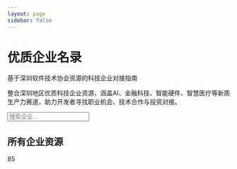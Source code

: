 ```yaml
---
layout: page
sidebar: false
---
```


<div class="hero-section">
  <div class="hero-content">
    <h1 class="hero-title">优质企业名录</h1>
    <p class="hero-subtitle">基于深圳软件技术协会资源的科技企业对接指南</p>
    <p class="hero-description">整合深圳地区优质科技企业资源，涵盖AI、金融科技、智能硬件、智慧医疗等新质生产力赛道，助力开发者寻找职业机会、技术合作与投资对接。</p>
  </div>
</div>

<div class="search-section">
  <div class="search-container">
    <div class="search-bar">
      <i class="fas fa-search"></i>
      <input type="text" placeholder="搜索企业..." id="searchInput">
    </div>
  </div>
  
  <!-- 标签过滤器 -->
  
  <div class="filter-section" id="filterSection">
    <!-- 过滤器将通过JavaScript动态生成 -->
  </div>
</div>

<div class="content-section">
  <div class="section-header">
    <h2 class="section-title">所有企业资源</h2>
    <div class="section-count">
      <span class="count-badge" id="companyCount">85</span>
    </div>
  </div>

  <div class="associations-gallery" id="associationsGallery">
    <!-- 企业卡片将通过JavaScript动态生成 -->
  </div>
</div>

<script setup>
// 使用Vue的客户端组件来处理搜索和过滤功能
import { onMounted } from 'vue'

// 企业数据配置
const companiesData = [
  {
    id: 'yunshan-lifly',
    name: '云天励飞',
    website: 'https://www.intellifly.com',
    description: '专注于边缘AI芯片研发的高科技企业，自主研发DeepEdge10 Max芯片，采用GPNPU架构融合GPU与NPU特性。',
    highlight: '边缘AI芯片领先企业，GPNPU架构，智能安防+智慧城市',
    searchKeywords: '云天励飞 AI芯片 DeepEdge10 Max 边缘AI 独角兽 GPNPU 智能安防',
    tags: ['独角兽', '人工智能', '芯片设计', '深圳'],
    articlePath: '/guide/career/companies/yunshan-lifly'
  },
  {
    id: 'cloud-leopard',
    name: '云豹智能',
    website: 'https://www.cloudleopard.com',
    description: '国内DPU芯片领域唯一独角兽企业，专注于高性能数据处理芯片研发，仅用4年成长为行业龙头。',
    highlight: '国内DPU领域唯一独角兽，4年成长为行业龙头',
    searchKeywords: '云豹智能 DPU芯片 独角兽 集成电路 数据中心 云计算',
    tags: ['独角兽', '人工智能', '芯片设计', '深圳'],
    articlePath: '/guide/career/companies/cloud-leopard'
  },
  {
    id: 'orbbec',
    name: '奥比中光',
    website: 'https://www.orbbec.com',
    description: '3D视觉感知技术领导者，深度相机和AI视觉算法。',
    highlight: '3D感知技术领导者，深度相机和AI视觉算法',
    searchKeywords: '奥比中光 3D视觉 深度相机 AI视觉算法',
    tags: ['上市', '人工智能', '智能硬件'],
    articlePath: '/guide/career/companies/orbbec'
  },
  {
    id: 'yuanxiang-tech',
    name: '元象科技',
    website: 'https://www.yuanxiang.com',
    description: '连续3年入选胡润全球独角兽榜，AI+3D融合技术。',
    highlight: '连续3年胡润独角兽榜，AI+3D融合技术',
    searchKeywords: '元象科技 AI+3D 胡润独角兽榜 融合技术',
    tags: ['独角兽', '人工智能', '算法研发', '深圳'],
    articlePath: '/guide/career/companies/yuanxiang-tech'
  },
  {
    id: 'shizai-intelligent',
    name: '实在智能',
    website: 'https://www.shizai.com',
    description: '国家级专精特新小巨人企业，AI准独角兽企业。',
    highlight: '国家级专精特新小巨人，AI准独角兽企业',
    searchKeywords: '实在智能 专精特新 小巨人 AI准独角兽',
    tags: ['小巨人', '人工智能', '算法研发', '深圳'],
    articlePath: '/guide/career/companies/shizai-intelligent'
  },
  {
    id: 'extreme-vision',
    name: '极视角',
    website: 'https://www.extremevision.com',
    description: '计算机视觉算法平台，AI视觉解决方案。',
    highlight: '计算机视觉算法平台，AI视觉解决方案',
    searchKeywords: '极视角 计算机视觉 AI视觉解决方案',
    tags: ['专精特新', '人工智能', '算法研发', '深圳'],
    articlePath: '/guide/career/companies/extreme-vision'
  },
  {
    id: 'ubtech',
    name: '优必选',
    website: 'https://www.ubtrobot.com',
    description: '智能机器人技术，全球机器人领先企业。',
    highlight: '全球机器人领先企业，人形机器人技术',
    searchKeywords: '优必选 智能机器人 人形机器人 全球领先',
    tags: ['独角兽', '人工智能', '应用开发', '深圳'],
    articlePath: '/guide/career/companies/ubtech'
  },
  {
    id: 'levi-intelligent',
    name: '力维智联',
    website: 'https://www.levi.com',
    description: '智慧城市AI解决方案提供商。',
    highlight: '智慧城市AI解决方案提供商',
    searchKeywords: '力维智联 智慧城市 AI解决方案',
    tags: ['专精特新', '人工智能', '应用开发', '深圳'],
    articlePath: '/guide/career/companies/levi-intelligent'
  },
  {
    id: 'sense-time',
    name: '商汤科技',
    website: 'https://www.sensetime.com',
    description: '计算机视觉和深度学习技术，AI视觉领域独角兽。',
    highlight: '计算机视觉和深度学习技术，AI视觉独角兽',
    searchKeywords: '商汤科技 计算机视觉 深度学习 独角兽',
    tags: ['独角兽', '人工智能', '应用开发', '深圳'],
    articlePath: '/guide/career/companies/sense-time'
  },
  {
    id: 'webank',
    name: '微众银行',
    website: 'https://www.webank.com',
    description: '中国首家互联网银行，数字银行领域排名第一，自主研发FISCO BCOS区块链平台，构建全分布式银行系统。',
    highlight: '数字银行第一，FISCO BCOS平台，服务3亿+用户',
    searchKeywords: '微众银行 数字银行 FISCO BCOS 区块链 全分布式银行 微粒贷',
    tags: ['上市', '金融科技', '数字货币', '深圳'],
    articlePath: '/guide/career/companies/webank'
  },
  {
    id: 'tencent-fintech',
    name: '腾讯金融科技',
    website: 'https://www.tencent.com',
    description: '支付领域排名第二，金融科技生态。',
    highlight: '支付领域第二，金融科技生态',
    searchKeywords: '腾讯金融科技 支付 金融科技生态',
    tags: ['上市', '金融科技', '支付', '深圳'],
    articlePath: '/guide/career/companies/tencent-fintech'
  },
  {
    id: 'pingan-tech',
    name: '平安科技',
    website: 'https://tech.pingan.com',
    description: '保险科技领域排名第一，金融+AI生态联盟。',
    highlight: '保险科技第一，金融+AI生态联盟',
    searchKeywords: '平安科技 保险科技 金融+AI 生态联盟',
    tags: ['上市', '金融科技', '保险科技', '深圳'],
    articlePath: '/guide/career/companies/pingan-tech'
  },
  {
    id: 'jinzheng-tech',
    name: '金证科技',
    website: 'https://www.jinzheng.com',
    description: '金融IT解决方案提供商。',
    highlight: '金融IT解决方案提供商',
    searchKeywords: '金证科技 金融IT 解决方案',
    tags: ['上市', '金融科技', '区块链', '深圳'],
    articlePath: '/guide/career/companies/jinzheng-tech'
  },
  {
    id: 'cmb-cloud',
    name: '招银云创',
    website: 'https://www.cmbcloud.com',
    description: '招商银行科技子公司。',
    highlight: '招商银行科技子公司',
    searchKeywords: '招银云创 招商银行 科技子公司',
    tags: ['专精特新', '金融科技', '区块链', '深圳'],
    articlePath: '/guide/career/companies/cmb-cloud'
  },
  {
    id: 'jiyou-tech',
    name: '集友科创',
    website: 'https://www.jiyou.com',
    description: '金融科技创新企业。',
    highlight: '金融科技创新企业',
    searchKeywords: '集友科创 金融科技 创新企业',
    tags: ['专精特新', '金融科技', '智能金融', '深圳'],
    articlePath: '/guide/career/companies/jiyou-tech'
  },
  {
    id: 'huawei',
    name: '华为技术',
    website: 'https://www.huawei.com',
    description: '全球领先的ICT解决方案供应商，5G技术全球领先，拥有鸿蒙分布式操作系统和昇腾AI计算平台。',
    highlight: '全球通信设备巨头，5G技术全球领先，年研发投入超千亿',
    searchKeywords: '华为技术 通信设备 5G技术 全球领先 鸿蒙系统 昇腾AI',
    tags: ['上市', '智能硬件', '消费电子', '深圳'],
    articlePath: '/guide/career/companies/huawei'
  },
  {
    id: 'zte',
    name: '中兴通讯',
    website: 'https://www.zte.com.cn',
    description: '5G技术领先，通信设备制造。',
    highlight: '5G技术领先，通信设备制造',
    searchKeywords: '中兴通讯 5G技术 通信设备 制造',
    tags: ['上市', '智能硬件', '消费电子', '深圳'],
    articlePath: '/guide/career/companies/zte'
  },
  {
    id: 'tcl',
    name: 'TCL',
    website: 'https://www.tcl.com',
    description: '消费电子制造，智能家电。',
    highlight: '消费电子制造，智能家电',
    searchKeywords: 'TCL 消费电子 智能家电 制造',
    tags: ['上市', '智能硬件', '消费电子', '深圳'],
    articlePath: '/guide/career/companies/tcl'
  },
  {
    id: 'skyworth',
    name: '创维',
    website: 'https://www.skyworth.com',
    description: '智能家电，显示技术。',
    highlight: '智能家电，显示技术',
    searchKeywords: '创维 智能家电 显示技术',
    tags: ['上市', '智能硬件', '消费电子', '深圳'],
    articlePath: '/guide/career/companies/skyworth'
  },
  {
    id: 'konka',
    name: '康佳',
    website: 'https://www.konka.com',
    description: '电子制造，智能终端。',
    highlight: '电子制造，智能终端',
    searchKeywords: '康佳 电子制造 智能终端',
    tags: ['上市', '智能硬件', '消费电子', '深圳'],
    articlePath: '/guide/career/companies/konka'
  },
  {
    id: 'huaqin',
    name: '华勤控股',
    website: 'https://www.huaqin.com',
    description: 'ODM/OEM厂商，智能终端制造。',
    highlight: 'ODM/OEM厂商，智能终端制造',
    searchKeywords: '华勤控股 ODM OEM 智能终端',
    tags: ['上市', '智能硬件', '智能穿戴', '深圳'],
    articlePath: '/guide/career/companies/huaqin'
  },
  {
    id: 'wingtech',
    name: '闻泰科技',
    website: 'https://www.wingtech.com',
    description: '智能终端制造。',
    highlight: '智能终端制造',
    searchKeywords: '闻泰科技 智能终端 制造',
    tags: ['上市', '智能硬件', '智能穿戴', '深圳'],
    articlePath: '/guide/career/companies/wingtech'
  },
  {
    id: 'fibocom',
    name: '广和通',
    website: 'https://www.fibocom.com',
    description: '无线通信模块供应商。',
    highlight: '无线通信模块供应商',
    searchKeywords: '广和通 无线通信 模块供应商',
    tags: ['上市', '智能硬件', '智能穿戴', '深圳'],
    articlePath: '/guide/career/companies/fibocom'
  },
  {
    id: 'foxconn',
    name: '富士康',
    website: 'https://www.foxconn.com',
    description: '制造服务商，全球代工巨头。',
    highlight: '制造服务商，全球代工巨头',
    searchKeywords: '富士康 制造服务 代工',
    tags: ['上市', '智能硬件', '核心器件', '深圳'],
    articlePath: '/guide/career/companies/foxconn'
  },
  {
    id: 'amer',
    name: '正威集团',
    website: 'https://www.amer.com',
    description: '制造服务商，金属加工。',
    highlight: '制造服务商，金属加工',
    searchKeywords: '正威集团 制造服务 金属加工',
    tags: ['上市', '智能硬件', '核心器件', '深圳'],
    articlePath: '/guide/career/companies/amer'
  },
  {
    id: 'hualong',
    name: '华珑国际',
    website: 'https://www.hualong.com',
    description: '制造服务商。',
    highlight: '制造服务商',
    searchKeywords: '华珑国际 制造服务',
    tags: ['专精特新', '智能硬件', '核心器件', '深圳'],
    articlePath: '/guide/career/companies/hualong'
  },
  {
    id: 'mindray',
    name: '迈瑞医疗',
    website: 'https://www.mindray.com',
    description: '中国"医械一哥"，全球领先医疗器械企业，2023年营业收入接近350亿元，与腾讯联合开发"启元重症大模型"。',
    highlight: '中国医械一哥，2023年营收350亿元，AI血细胞识别准确率97%+',
    searchKeywords: '迈瑞医疗 医械一哥 医疗器械 AI医疗 启元重症大模型 350亿营收',
    tags: ['上市', '智慧医疗', '医疗设备', '深圳'],
    articlePath: '/guide/career/companies/mindray'
  },
  {
    id: 'weiyinlian',
    name: '卫盈联信息技术',
    website: 'https://www.weiyinlian.com',
    description: '医疗信息化解决方案提供商。',
    highlight: '医疗信息化解决方案提供商',
    searchKeywords: '卫盈联信息技术 医疗信息化 解决方案',
    tags: ['专精特新', '智慧医疗', '智慧服务', '深圳'],
    articlePath: '/guide/career/companies/weiyinlian'
  },
  {
    id: 'cetc-smart-city',
    name: '中电科新型智慧城市研究院',
    website: 'https://www.cetc-smartcity.com',
    description: '智慧城市医疗应用。',
    highlight: '智慧城市医疗应用',
    searchKeywords: '中电科新型智慧城市研究院 智慧城市 医疗应用',
    tags: ['专精特新', '智慧医疗', '智慧服务', '深圳'],
    articlePath: '/guide/career/companies/cetc-smart-city'
  },
  // 新增公司列表
  {
    id: 'insta360',
    name: '影石',
    website: 'https://www.insta360.com',
    description: '全球领先的全景相机和运动相机品牌，专注于360度全景影像技术，产品覆盖消费级和专业级市场。',
    highlight: '全球全景相机领导者，360度影像技术领先',
    searchKeywords: '影石 Insta360 全景相机 运动相机 360度影像',
    tags: ['独角兽', '智能硬件', '消费电子', '深圳'],
    articlePath: '/guide/career/companies/insta360'
  },
  {
    id: 'tencent',
    name: '腾讯',
    website: 'https://www.tencent.com',
    description: '中国领先的互联网科技公司，业务涵盖社交、游戏、金融、云服务等领域，拥有微信、QQ等核心产品。',
    highlight: '中国互联网巨头，微信生态，游戏行业领导者',
    searchKeywords: '腾讯 微信 QQ 游戏 社交 互联网',
    tags: ['上市', '互联网', '应用开发', '深圳'],
    articlePath: '/guide/career/companies/tencent'
  },
  {
    id: 'webank',
    name: '微众银行',
    website: 'https://www.webank.com',
    description: '中国首家互联网银行，数字银行领域排名第一，自主研发FISCO BCOS区块链平台，构建全分布式银行系统。',
    highlight: '数字银行第一，FISCO BCOS平台，服务3亿+用户',
    searchKeywords: '微众银行 数字银行 FISCO BCOS 区块链 微粒贷',
    tags: ['上市', '金融科技', '数字货币', '深圳'],
    articlePath: '/guide/career/companies/webank'
  },
  {
    id: 'tencent-cloud',
    name: '腾讯云',
    website: 'https://cloud.tencent.com',
    description: '腾讯旗下云计算服务品牌，提供云服务器、云数据库、人工智能等全方位云服务解决方案。',
    highlight: '国内云服务前三，AI能力领先，服务企业超200万',
    searchKeywords: '腾讯云 云计算 云服务器 AI 企业服务',
    tags: ['上市', '云计算', '应用开发', '深圳'],
    articlePath: '/guide/career/companies/tencent-cloud'
  },
  {
    id: 'alibaba',
    name: '阿里巴巴',
    website: 'https://www.alibaba.com',
    description: '全球领先的电子商务和云计算公司，业务涵盖电商、云计算、数字媒体、物流等领域。',
    highlight: '全球电商巨头，云计算领导者，年GMV超8万亿',
    searchKeywords: '阿里巴巴 淘宝 天猫 电商 云计算',
    tags: ['上市', '电商', '应用开发', '杭州'],
    articlePath: '/guide/career/companies/alibaba'
  },
  {
    id: 'ant-group',
    name: '蚂蚁集团',
    website: 'https://www.antgroup.com',
    description: '全球领先的金融科技公司，提供数字支付、数字金融、数字生活等服务，支付宝用户超10亿。',
    highlight: '全球金融科技领导者，支付宝生态，服务用户超10亿',
    searchKeywords: '蚂蚁集团 支付宝 金融科技 数字支付',
    tags: ['独角兽', '金融科技', '支付', '杭州'],
    articlePath: '/guide/career/companies/ant-group'
  },
  {
    id: 'cainiao',
    name: '菜鸟网络',
    website: 'https://www.cainiao.com',
    description: '阿里巴巴旗下物流科技公司，致力于建设全球智能物流骨干网，提供智慧物流解决方案。',
    highlight: '全球智能物流网络，日处理包裹超1亿件',
    searchKeywords: '菜鸟网络 智能物流 快递 供应链',
    tags: ['独角兽', '物流', '应用开发', '杭州'],
    articlePath: '/guide/career/companies/cainiao'
  },
  {
    id: 'aliyun',
    name: '阿里云',
    website: 'https://www.aliyun.com',
    description: '阿里巴巴旗下云计算服务品牌，提供弹性计算、数据库、存储、网络等全方位云服务。',
    highlight: '国内云服务第一，全球前三，服务企业超300万',
    searchKeywords: '阿里云 云计算 云服务器 企业服务',
    tags: ['上市', '云计算', '应用开发', '杭州'],
    articlePath: '/guide/career/companies/aliyun'
  },
  {
    id: 'bytedance',
    name: '字节跳动',
    website: 'https://www.bytedance.com',
    description: '全球领先的互联网科技公司，旗下产品包括抖音、今日头条、TikTok等，专注于内容创作和信息分发。',
    highlight: '全球内容平台领导者，TikTok月活超10亿',
    searchKeywords: '字节跳动 抖音 TikTok 今日头条 内容平台',
    tags: ['独角兽', '互联网', '应用开发', '北京'],
    articlePath: '/guide/career/companies/bytedance'
  },
  {
    id: 'jianying',
    name: '剪映',
    website: 'https://lv.ulikecam.com',
    description: '字节跳动旗下视频剪辑应用，提供智能剪辑、特效、音乐等功能，用户超2亿。',
    highlight: '国内视频剪辑第一，AI智能剪辑，用户超2亿',
    searchKeywords: '剪映 视频剪辑 AI剪辑 特效 音乐',
    tags: ['独角兽', '互联网', '应用开发', '北京'],
    articlePath: '/guide/career/companies/jianying'
  },
  {
    id: 'feishu',
    name: '飞书',
    website: 'https://www.feishu.cn',
    description: '字节跳动旗下企业协作平台，提供即时通讯、视频会议、文档协作等一站式办公解决方案。',
    highlight: '企业协作平台新星，AI办公助手，服务企业超50万',
    searchKeywords: '飞书 企业协作 办公软件 视频会议',
    tags: ['独角兽', '互联网', '应用开发', '北京'],
    articlePath: '/guide/career/companies/feishu'
  },
  {
    id: 'douyin',
    name: '抖音',
    website: 'https://www.douyin.com',
    description: '字节跳动旗下短视频平台，全球月活用户超6亿，是领先的短视频内容创作和分享平台。',
    highlight: '全球短视频领导者，月活超6亿，内容生态丰富',
    searchKeywords: '抖音 短视频 内容创作 直播 电商',
    tags: ['独角兽', '互联网', '应用开发', '北京'],
    articlePath: '/guide/career/companies/douyin'
  },
  {
    id: 'juliang-engine',
    name: '巨量引擎',
    website: 'https://www.oceanengine.com',
    description: '字节跳动旗下数字营销平台，为广告主提供精准营销解决方案，覆盖抖音、今日头条等产品。',
    highlight: '数字营销平台领导者，服务广告主超100万',
    searchKeywords: '巨量引擎 数字营销 广告投放 精准营销',
    tags: ['独角兽', '互联网', '应用开发', '北京'],
    articlePath: '/guide/career/companies/juliang-engine'
  },
  {
    id: 'dji',
    name: '大疆',
    website: 'https://www.dji.com',
    description: '全球领先的无人机和影像设备制造商，在消费级和专业级无人机市场占据主导地位。',
    highlight: '全球无人机领导者，市场份额超70%，年营收超200亿',
    searchKeywords: '大疆 无人机 航拍 影像设备 创新科技',
    tags: ['独角兽', '智能硬件', '消费电子', '深圳'],
    articlePath: '/guide/career/companies/dji'
  },
  {
    id: 'sf-express',
    name: '顺丰',
    website: 'https://www.sf-express.com',
    description: '中国领先的综合物流服务商，提供快递、快运、冷运、同城配送等全方位物流服务。',
    highlight: '中国快递行业领导者，年营收超1500亿',
    searchKeywords: '顺丰 快递 物流 冷链 同城配送',
    tags: ['上市', '物流', '应用开发', '深圳'],
    articlePath: '/guide/career/companies/sf-express'
  },
  {
    id: 'byd',
    name: '比亚迪',
    website: 'https://www.byd.com',
    description: '全球领先的新能源汽车和电池制造商，在电动汽车、储能、轨道交通等领域具有领先优势。',
    highlight: '全球新能源汽车领导者，年销量超300万辆',
    searchKeywords: '比亚迪 新能源汽车 电池 储能 轨道交通',
    tags: ['上市', '智能硬件', '核心器件', '深圳'],
    articlePath: '/guide/career/companies/byd'
  },
  {
    id: 'pingan-tech',
    name: '平安科技',
    website: 'https://tech.pingan.com',
    description: '中国平安旗下科技公司，专注于金融科技、医疗科技、智慧城市等领域的技术创新。',
    highlight: '金融科技领导者，AI技术领先，服务用户超2亿',
    searchKeywords: '平安科技 金融科技 医疗科技 智慧城市 AI',
    tags: ['上市', '金融科技', '保险科技', '深圳'],
    articlePath: '/guide/career/companies/pingan-tech'
  },
  {
    id: 'meituan',
    name: '美团',
    website: 'https://www.meituan.com',
    description: '中国领先的生活服务电子商务平台，提供外卖、到店、酒店旅游、出行等全方位生活服务。',
    highlight: '生活服务电商领导者，年交易额超7000亿',
    searchKeywords: '美团 外卖 生活服务 到店 酒店旅游',
    tags: ['上市', '电商', '应用开发', '北京'],
    articlePath: '/guide/career/companies/meituan'
  },
  {
    id: 'didi',
    name: '滴滴出行',
    website: 'https://www.didiglobal.com',
    description: '全球领先的一站式出行平台，提供网约车、出租车、代驾、货运等多元化出行服务。',
    highlight: '全球出行平台领导者，日订单超5000万',
    searchKeywords: '滴滴出行 网约车 出租车 代驾 货运',
    tags: ['独角兽', '互联网', '应用开发', '北京'],
    articlePath: '/guide/career/companies/didi'
  },
  {
    id: 'oppo',
    name: 'OPPO',
    website: 'https://www.oppo.com',
    description: '全球领先的智能终端制造商，专注于智能手机、智能手表、耳机等消费电子产品的研发和制造。',
    highlight: '全球智能手机前五，年销量超1亿台',
    searchKeywords: 'OPPO 智能手机 智能手表 耳机 消费电子',
    tags: ['上市', '智能硬件', '消费电子', '深圳'],
    articlePath: '/guide/career/companies/oppo'
  },
  {
    id: 'vivo',
    name: 'vivo',
    website: 'https://www.vivo.com',
    description: '全球领先的智能终端制造商，专注于智能手机、智能手表、耳机等消费电子产品的研发和制造。',
    highlight: '全球智能手机前五，年销量超1亿台',
    searchKeywords: 'vivo 智能手机 智能手表 耳机 消费电子',
    tags: ['上市', '智能硬件', '消费电子', '深圳'],
    articlePath: '/guide/career/companies/vivo'
  },
  {
    id: 'sangfor',
    name: '深信服',
    website: 'https://www.sangfor.com.cn',
    description: '中国领先的网络安全和云计算解决方案提供商，专注于企业级安全、云计算、基础网络等领域。',
    highlight: '网络安全领导者，云计算解决方案提供商',
    searchKeywords: '深信服 网络安全 云计算 企业安全',
    tags: ['上市', '互联网', '应用开发', '深圳'],
    articlePath: '/guide/career/companies/sangfor'
  },
  {
    id: 'hytera',
    name: '海能达',
    website: 'https://www.hytera.com',
    description: '全球领先的专业通信设备制造商，专注于对讲机、集群通信、应急通信等专业通信解决方案。',
    highlight: '全球专业通信设备领导者，市场份额前三',
    searchKeywords: '海能达 对讲机 集群通信 应急通信',
    tags: ['上市', '智能硬件', '核心器件', '深圳'],
    articlePath: '/guide/career/companies/hytera'
  },
  {
    id: 'shopee',
    name: '虾皮',
    website: 'https://shopee.cn',
    description: '东南亚领先的电商平台，为消费者提供购物、支付、物流等一站式电商服务。',
    highlight: '东南亚电商领导者，月活用户超4亿',
    searchKeywords: '虾皮 Shopee 东南亚电商 购物 支付',
    tags: ['独角兽', '电商', '应用开发', '深圳'],
    articlePath: '/guide/career/companies/shopee'
  },
  {
    id: 'sense-time',
    name: '商汤科技',
    website: 'https://www.sensetime.com',
    description: '计算机视觉和深度学习技术，AI视觉领域独角兽。',
    highlight: '计算机视觉和深度学习技术，AI视觉独角兽',
    searchKeywords: '商汤科技 计算机视觉 深度学习 独角兽',
    tags: ['独角兽', '人工智能', '应用开发', '深圳'],
    articlePath: '/guide/career/companies/sense-time'
  },
  {
    id: 'ubtech',
    name: '优必选',
    website: 'https://www.ubtrobot.com',
    description: '智能机器人技术，全球机器人领先企业。',
    highlight: '全球机器人领先企业，人形机器人技术',
    searchKeywords: '优必选 智能机器人 人形机器人 全球领先',
    tags: ['独角兽', '人工智能', '应用开发', '深圳'],
    articlePath: '/guide/career/companies/ubtech'
  },
  {
    id: 'zhuoyi-tech',
    name: '追一科技',
    website: 'https://www.zhuoyi.ai',
    description: '企业级智能服务AI公司，专注于自然语言处理、对话机器人、智能客服等AI应用。',
    highlight: '企业级AI服务领导者，智能客服技术领先',
    searchKeywords: '追一科技 自然语言处理 对话机器人 智能客服',
    tags: ['独角兽', '人工智能', '算法研发', '深圳'],
    articlePath: '/guide/career/companies/zhuoyi-tech'
  },
  {
    id: 'superd',
    name: '超多维科技',
    website: 'https://www.superd.com',
    description: '计算机视觉和裸眼3D技术领导者，专注于3D显示、VR/AR等视觉技术研发。',
    highlight: '裸眼3D技术领导者，计算机视觉技术领先',
    searchKeywords: '超多维科技 裸眼3D 计算机视觉 VR AR',
    tags: ['独角兽', '人工智能', '算法研发', '深圳'],
    articlePath: '/guide/career/companies/superd'
  },
  {
    id: 'huolala',
    name: '货拉拉',
    website: 'https://www.huolala.cn',
    description: '中国领先的同城货运平台，为用户提供便捷的货运服务，连接货主和司机。',
    highlight: '同城货运领导者，月活用户超1000万',
    searchKeywords: '货拉拉 同城货运 物流 司机 货主',
    tags: ['独角兽', '物流', '应用开发', '深圳'],
    articlePath: '/guide/career/companies/huolala'
  },
  {
    id: 'codemao',
    name: '编程猫',
    website: 'https://www.codemao.cn',
    description: '中国领先的少儿编程教育平台，为4-16岁儿童提供编程教育服务。',
    highlight: '少儿编程教育领导者，服务用户超3000万',
    searchKeywords: '编程猫 少儿编程 编程教育 儿童教育',
    tags: ['独角兽', '教育', '应用开发', '深圳'],
    articlePath: '/guide/career/companies/codemao'
  },
  {
    id: 'fengchao',
    name: '丰巢',
    website: 'https://www.fcbox.com',
    description: '中国领先的智能快递柜服务商，为快递公司和用户提供智能快递柜服务。',
    highlight: '智能快递柜领导者，覆盖城市超300个',
    searchKeywords: '丰巢 智能快递柜 快递 物流 便民服务',
    tags: ['独角兽', '物流', '应用开发', '深圳'],
    articlePath: '/guide/career/companies/fengchao'
  },
  {
    id: 'woshipm',
    name: '人人都是产品经理',
    website: 'https://www.woshipm.com',
    description: '中国领先的产品经理学习平台，为产品经理提供学习、交流、求职等服务。',
    highlight: '产品经理学习平台领导者，用户超500万',
    searchKeywords: '人人都是产品经理 产品经理 学习 交流 求职',
    tags: ['独角兽', '教育', '应用开发', '深圳'],
    articlePath: '/guide/career/companies/woshipm'
  },
  {
    id: 'hellotalk',
    name: 'HelloTalk',
    website: 'https://www.hellotalk.com',
    description: '全球领先的语言学习社交平台，帮助用户通过语言交换学习外语。',
    highlight: '语言学习社交平台领导者，用户超3000万',
    searchKeywords: 'HelloTalk 语言学习 社交 外语 语言交换',
    tags: ['独角兽', '教育', '应用开发', '深圳'],
    articlePath: '/guide/career/companies/hellotalk'
  },
  {
    id: 'dayu-wuxian',
    name: '大宇无限',
    website: 'https://www.dayu.com',
    description: '专注于海外新兴市场的移动应用开发商，拥有SnapTube、Lark Player等多款广受欢迎的产品。',
    highlight: '海外新兴市场应用领导者，产品用户超5亿',
    searchKeywords: '大宇无限 SnapTube Lark Player 海外应用',
    tags: ['独角兽', '互联网', '应用开发', '深圳'],
    articlePath: '/guide/career/companies/dayu-wuxian'
  },
  {
    id: 'xingqiu',
    name: '知识星球',
    website: 'https://www.xingqiu.com',
    description: '中国领先的知识付费平台，为知识创作者和用户提供知识分享和付费服务。',
    highlight: '知识付费平台领导者，创作者超100万',
    searchKeywords: '知识星球 知识付费 知识分享 创作者',
    tags: ['独角兽', '教育', '应用开发', '深圳'],
    articlePath: '/guide/career/companies/xingqiu'
  },
  {
    id: 'ctrip',
    name: '携程',
    website: 'https://www.ctrip.com',
    description: '中国领先的在线旅游服务商，提供机票、酒店、旅游等全方位旅游服务。',
    highlight: '在线旅游服务领导者，年交易额超3000亿',
    searchKeywords: '携程 在线旅游 机票 酒店 旅游服务',
    tags: ['上市', '电商', '应用开发', '上海'],
    articlePath: '/guide/career/companies/ctrip'
  },
  {
    id: 'iflytek',
    name: '科大讯飞',
    website: 'https://www.iflytek.com',
    description: '中国领先的人工智能公司，专注于语音识别、自然语言处理、机器翻译等AI技术。',
    highlight: 'AI语音技术领导者，语音识别准确率超98%',
    searchKeywords: '科大讯飞 语音识别 自然语言处理 机器翻译 AI',
    tags: ['上市', '人工智能', '算法研发', '合肥'],
    articlePath: '/guide/career/companies/iflytek'
  },
  {
    id: 'pinduoduo',
    name: '拼多多',
    website: 'https://www.pinduoduo.com',
    description: '中国领先的社交电商平台，通过社交拼团模式为用户提供优质商品和优惠价格。',
    highlight: '社交电商领导者，年GMV超2万亿',
    searchKeywords: '拼多多 社交电商 拼团 优惠 购物',
    tags: ['上市', '电商', '应用开发', '上海'],
    articlePath: '/guide/career/companies/pinduoduo'
  },
  {
    id: 'xiaohongshu',
    name: '小红书',
    website: 'https://www.xiaohongshu.com',
    description: '中国领先的生活方式平台，为用户提供购物分享、生活记录、美妆护肤等内容。',
    highlight: '生活方式平台领导者，月活用户超2亿',
    searchKeywords: '小红书 生活方式 购物分享 美妆护肤',
    tags: ['独角兽', '电商', '应用开发', '上海'],
    articlePath: '/guide/career/companies/xiaohongshu'
  },
  {
    id: 'dewu',
    name: '得物',
    website: 'https://www.dewu.com',
    description: '中国领先的潮流电商平台，专注于球鞋、潮牌、美妆等潮流商品的交易和鉴定。',
    highlight: '潮流电商领导者，球鞋鉴定技术领先',
    searchKeywords: '得物 潮流电商 球鞋 潮牌 美妆 鉴定',
    tags: ['独角兽', '电商', '应用开发', '上海'],
    articlePath: '/guide/career/companies/dewu'
  },
  {
    id: 'oneplus',
    name: '一加',
    website: 'https://www.oneplus.com',
    description: '全球领先的智能手机品牌，专注于高端智能手机的研发和制造。',
    highlight: '高端智能手机品牌，全球用户超1000万',
    searchKeywords: '一加 智能手机 高端 科技 创新',
    tags: ['独角兽', '智能硬件', '消费电子', '深圳'],
    articlePath: '/guide/career/companies/oneplus'
  },
  {
    id: 'kuaishou',
    name: '快手',
    website: 'https://www.kuaishou.com',
    description: '中国领先的短视频平台，为用户提供短视频创作、分享、直播等服务。',
    highlight: '短视频平台领导者，日活用户超3亿',
    searchKeywords: '快手 短视频 直播 内容创作 社交',
    tags: ['上市', '互联网', '应用开发', '北京'],
    articlePath: '/guide/career/companies/kuaishou'
  },
  {
    id: 'jd',
    name: '京东',
    website: 'https://www.jd.com',
    description: '中国领先的电商平台，提供自营商品、第三方商家、物流配送等全方位电商服务。',
    highlight: '电商平台领导者，年GMV超2万亿',
    searchKeywords: '京东 电商 自营 物流 购物',
    tags: ['上市', '电商', '应用开发', '北京'],
    articlePath: '/guide/career/companies/jd'
  },
  {
    id: 'futu',
    name: '富途证券',
    website: 'https://www.futunn.com',
    description: '中国领先的互联网券商，为用户提供港股、美股、A股等全球股票交易服务。',
    highlight: '互联网券商领导者，用户超2000万',
    searchKeywords: '富途证券 互联网券商 港股 美股 A股',
    tags: ['上市', '金融科技', '智能金融', '深圳'],
    articlePath: '/guide/career/companies/futu'
  },
  {
    id: 'cmb-tech',
    name: '招银科技',
    website: 'https://www.cmbchina.com',
    description: '招商银行旗下科技公司，专注于金融科技、数字化转型、智能风控等领域。',
    highlight: '银行科技领导者，数字化转型领先',
    searchKeywords: '招银科技 金融科技 数字化转型 智能风控',
    tags: ['上市', '金融科技', '智能金融', '深圳'],
    articlePath: '/guide/career/companies/cmb-tech'
  },
  {
    id: 'pingan',
    name: '平安',
    website: 'https://www.pingan.com',
    description: '中国领先的综合金融服务集团，业务涵盖保险、银行、投资、科技等领域。',
    highlight: '综合金融服务领导者，年营收超1万亿',
    searchKeywords: '平安 保险 银行 投资 科技 金融服务',
    tags: ['上市', '金融科技', '保险科技', '深圳'],
    articlePath: '/guide/career/companies/pingan'
  },
  {
    id: 'youzan',
    name: '有赞',
    website: 'https://www.youzan.com',
    description: '中国领先的SaaS服务商，为商家提供电商、零售、餐饮等行业的数字化解决方案。',
    highlight: 'SaaS服务领导者，服务商家超600万',
    searchKeywords: '有赞 SaaS 电商 零售 餐饮 数字化',
    tags: ['上市', '互联网', '应用开发', '杭州'],
    articlePath: '/guide/career/companies/youzan'
  },
  {
    id: 'xunlei',
    name: '迅雷',
    website: 'https://www.xunlei.com',
    description: '中国领先的互联网服务提供商，专注于下载加速、云计算、区块链等领域。',
    highlight: '下载加速领导者，云计算服务提供商',
    searchKeywords: '迅雷 下载加速 云计算 区块链 互联网服务',
    tags: ['上市', '互联网', '应用开发', '深圳'],
    articlePath: '/guide/career/companies/xunlei'
  },
  {
    id: 'kingdee',
    name: '金蝶',
    website: 'https://www.kingdee.com',
    description: '中国领先的企业管理软件提供商，专注于ERP、财务软件、人力资源等企业管理解决方案。',
    highlight: '企业管理软件领导者，服务企业超500万',
    searchKeywords: '金蝶 ERP 财务软件 人力资源 企业管理',
    tags: ['上市', '互联网', '应用开发', '深圳'],
    articlePath: '/guide/career/companies/kingdee'
  },
  {
    id: 'xiaoe-tong',
    name: '小鹅通',
    website: 'https://www.xiaoe-tech.com',
    description: '中国领先的知识付费技术服务商，为内容创作者提供知识付费、在线教育等技术服务。',
    highlight: '知识付费技术服务领导者，服务创作者超100万',
    searchKeywords: '小鹅通 知识付费 在线教育 内容创作 技术服务',
    tags: ['独角兽', '教育', '应用开发', '深圳'],
    articlePath: '/guide/career/companies/xiaoe-tong'
  },
  {
    id: 'xmind',
    name: 'XMind',
    website: 'https://www.xmind.cn',
    description: '全球领先的思维导图软件开发商，为用户提供思维导图、头脑风暴等思维工具。',
    highlight: '思维导图软件领导者，全球用户超1000万',
    searchKeywords: 'XMind 思维导图 头脑风暴 思维工具',
    tags: ['独角兽', '互联网', '应用开发', '深圳'],
    articlePath: '/guide/career/companies/xmind'
  },
  {
    id: 'xiaoying-tech',
    name: '小赢科技',
    website: 'https://www.xiaoying.com',
    description: '中国领先的金融科技公司，专注于个人消费金融、小微企业金融等金融服务。',
    highlight: '金融科技领导者，服务用户超1000万',
    searchKeywords: '小赢科技 金融科技 消费金融 小微企业金融',
    tags: ['上市', '金融科技', '智能金融', '深圳'],
    articlePath: '/guide/career/companies/xiaoying-tech'
  }
]

// 生成企业卡片的HTML
function generateCompanyCard(company) {
  const tagClass = getTagClass(company.tags[0])
  const cityTag = company.tags.includes('深圳') ? '<span class="tag city">深圳</span>' : ''
  
  return `
  <div class="association-card clickable-card" data-search="${company.searchKeywords}" data-article="${company.articlePath}">
    <div class="card-header">
      <div class="card-title">${company.name}</div>
      <div class="card-action">
        <button class="install-btn" onclick="event.stopPropagation(); window.open('${company.website}', '_blank');">
          访问官网
          <i class="fas fa-external-link-alt"></i>
        </button>
      </div>
    </div>
    <div class="card-content">
      <p class="card-description">${company.description}</p>
      <div class="card-meta">
        <span class="meta-highlight">${company.highlight}</span>
      </div>
      <div class="card-tags">
        <span class="tag ${tagClass}">${company.tags[0]}</span>
        ${company.tags.slice(1).map(tag => `<span class="tag">${tag}</span>`).join('')}
        ${cityTag}
      </div>
    </div>
  </div>`
}

// 获取标签样式类
function getTagClass(tag) {
  const tagClassMap = {
    '独角兽': 'premium',
    '上市': 'standard',
    '专精特新': 'standard',
    '小巨人': 'standard'
  }
  return tagClassMap[tag] || ''
}

onMounted(() => {
  const searchInput = document.getElementById('searchInput')
  const countBadge = document.getElementById('companyCount')
  const associationsGallery = document.getElementById('associationsGallery')
  const filterSection = document.getElementById('filterSection')
  
  let currentSearchTerm = ''
  let activeFilters = {
    nature: 'all',
    industry: 'all', 
    level: 'all',
    city: 'all'
  }
  
  // 渲染企业卡片
  function renderCompanies() {
    associationsGallery.innerHTML = companiesData.map(company => generateCompanyCard(company)).join('')
    updateCount()
    setupCardListeners()
  }
  
  // 动态创建过滤器
  function createFilterSection() {
    const filterGroups = [
      {
        title: '企业类型',
        type: 'nature',
        filters: [
          { value: 'all', text: '全部', active: true },
          { value: '独角兽', text: '独角兽' },
          { value: '上市', text: '上市' },
          { value: '专精特新', text: '专精特新' },
          { value: '小巨人', text: '小巨人' }
        ]
      },
      {
        title: '行业分类',
        type: 'industry',
        filters: [
          { value: 'all', text: '全部', active: true },
          { value: '人工智能', text: '人工智能' },
          { value: '金融科技', text: '金融科技' },
          { value: '智能硬件', text: '智能硬件' },
          { value: '智慧医疗', text: '智慧医疗' }
        ]
      },
      {
        title: '细分领域',
        type: 'level',
        filters: [
          { value: 'all', text: '全部', active: true },
          { value: '芯片设计', text: '芯片设计' },
          { value: '算法研发', text: '算法研发' },
          { value: '应用开发', text: '应用开发' },
          { value: '数字货币', text: '数字货币' },
          { value: '支付', text: '支付' },
          { value: '保险科技', text: '保险科技' },
          { value: '区块链', text: '区块链' },
          { value: '智能金融', text: '智能金融' },
          { value: '消费电子', text: '消费电子' },
          { value: '智能穿戴', text: '智能穿戴' },
          { value: '核心器件', text: '核心器件' },
          { value: '医疗设备', text: '医疗设备' },
          { value: '智慧服务', text: '智慧服务' }
        ]
      },
      {
        title: '城市分布',
        type: 'city',
        filters: [
          { value: 'all', text: '全部', active: true },
          { value: '深圳', text: '深圳' }
        ]
      }
    ]
    
    filterSection.innerHTML = filterGroups.map(group => `
      <div class="filter-group">
        <h3 class="filter-title">${group.title}</h3>
        <div class="filter-tags">
          ${group.filters.map(filter => `
            <button class="filter-tag ${filter.active ? 'active' : ''}" data-filter="${filter.value}" data-type="${group.type}">
              ${filter.text}
            </button>
          `).join('')}
        </div>
      </div>
    `).join('')
  }
  
  function updateCount() {
    const visibleCards = document.querySelectorAll('.association-card:not([style*="display: none"])')
    if (countBadge) {
      countBadge.textContent = visibleCards.length
    }
  }
  
  function filterCards(searchTerm = '', filterType = '', filterValue = '') {
    currentSearchTerm = searchTerm.toLowerCase().trim()
    
    // 更新活动过滤器
    if (filterType && filterValue) {
      activeFilters[filterType] = filterValue
    }
    
    const associationCards = document.querySelectorAll('.association-card')
    associationCards.forEach(card => {
      const searchData = card.getAttribute('data-search')?.toLowerCase() || ''
      const cardTitle = card.querySelector('.card-title')?.textContent?.toLowerCase() || ''
      const cardDescription = card.querySelector('.card-description')?.textContent?.toLowerCase() || ''
      
      // 搜索匹配
      const searchMatches = currentSearchTerm === '' || 
                           searchData.includes(currentSearchTerm) || 
                           cardTitle.includes(currentSearchTerm) || 
                           cardDescription.includes(currentSearchTerm)
      
      // 标签过滤匹配
      const cardTags = Array.from(card.querySelectorAll('.tag')).map(tag => tag.textContent.trim())
      
      const natureMatches = activeFilters.nature === 'all' || cardTags.includes(activeFilters.nature)
      const industryMatches = activeFilters.industry === 'all' || cardTags.includes(activeFilters.industry)
      const levelMatches = activeFilters.level === 'all' || cardTags.includes(activeFilters.level)
      const cityMatches = activeFilters.city === 'all' || cardTags.includes(activeFilters.city)
      
      // 同时满足搜索和所有过滤条件
      if (searchMatches && natureMatches && industryMatches && levelMatches && cityMatches) {
        card.style.display = 'block'
      } else {
        card.style.display = 'none'
      }
    })
    
    updateCount()
  }
  
  // 处理卡片点击事件
  function handleCardClick(event) {
    const card = event.currentTarget
    const articlePath = card.getAttribute('data-article')
    
    if (articlePath) {
      // 使用VitePress的路由导航
      window.location.href = articlePath
    }
  }
  
  // 处理标签过滤点击事件
  function handleFilterClick(event) {
    event.stopPropagation() // 防止事件冒泡
    const clickedTag = event.currentTarget
    const filter = clickedTag.getAttribute('data-filter')
    const filterType = clickedTag.getAttribute('data-type')
    const filterGroup = clickedTag.closest('.filter-group')
    
    // 更新活动状态 - 只更新同一组内的标签
    if (filterGroup) {
      const groupTags = filterGroup.querySelectorAll('.filter-tag')
      groupTags.forEach(tag => tag.classList.remove('active'))
    }
    clickedTag.classList.add('active')
    
    // 执行过滤
    filterCards(currentSearchTerm, filterType, filter)
  }
  
  // 处理协会卡片标签点击事件
  function handleCardTagClick(event) {
    event.stopPropagation() // 防止触发卡片点击事件
    const clickedTag = event.currentTarget
    const tagText = clickedTag.textContent.trim()
    
    // 确定过滤器类型
    let filterType = ''
    let filterValue = tagText
    
    if (['独角兽', '上市', '专精特新', '小巨人'].includes(tagText)) {
      filterType = 'nature'
    } else if (['人工智能', '金融科技', '智能硬件', '智慧医疗'].includes(tagText)) {
      filterType = 'industry'
    } else if (['芯片设计', '算法研发', '应用开发', '数字货币', '支付', '保险科技', '区块链', '智能金融', '消费电子', '智能穿戴', '核心器件', '医疗设备', '智慧服务'].includes(tagText)) {
      filterType = 'level'
    } else if (['深圳'].includes(tagText)) {
      filterType = 'city'
    }
    
    if (filterType) {
      // 更新过滤器按钮状态
      updateFilterButtonState(filterType, filterValue)
      
      // 执行过滤
      filterCards(currentSearchTerm, filterType, filterValue)
    }
  }
  
  // 更新过滤器按钮状态
  function updateFilterButtonState(filterType, filterValue) {
    // 重置所有过滤器组
    const filterGroups = document.querySelectorAll('.filter-group')
    filterGroups.forEach(group => {
      const groupTags = group.querySelectorAll('.filter-tag')
      groupTags.forEach(tag => tag.classList.remove('active'))
      
      // 激活对应的过滤器按钮
      const targetTag = group.querySelector(`[data-filter="${filterValue}"][data-type="${filterType}"]`)
      if (targetTag) {
        targetTag.classList.add('active')
      } else {
        // 如果没有找到对应的按钮，激活"全部"按钮
        const allTag = group.querySelector('[data-filter="all"]')
        if (allTag) {
          allTag.classList.add('active')
        }
      }
    })
  }
  
  // 为所有过滤标签添加点击事件监听器
  function setupFilterListeners() {
    const filterTags = document.querySelectorAll('.filter-tag')
    filterTags.forEach(tag => {
      tag.addEventListener('click', handleFilterClick)
    })
  }
  
  // 为所有可点击卡片添加点击事件监听器
  function setupCardListeners() {
    const associationCards = document.querySelectorAll('.association-card')
    associationCards.forEach(card => {
      if (card.classList.contains('clickable-card')) {
        card.addEventListener('click', handleCardClick)
        
        // 为卡片上的标签添加点击事件监听器
        const cardTags = card.querySelectorAll('.tag')
        cardTags.forEach(tag => {
          tag.addEventListener('click', handleCardTagClick)
        })
      }
    })
  }
  
  // 监听搜索输入
  if (searchInput) {
    searchInput.addEventListener('input', function() {
      filterCards(this.value)
    })
  }
  
  // 初始化
  renderCompanies()
  createFilterSection()
  setupFilterListeners()
})
</script>